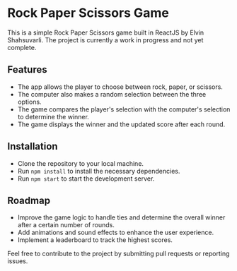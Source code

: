 Rock Paper Scissors Game
========================

This is a simple Rock Paper Scissors game built in ReactJS by Elvin Shahsuvarli. The project is currently a work in progress and not yet complete.

Features
--------

-   The app allows the player to choose between rock, paper, or scissors.
-   The computer also makes a random selection between the three options.
-   The game compares the player's selection with the computer's selection to determine the winner.
-   The game displays the winner and the updated score after each round.

Installation
------------

-   Clone the repository to your local machine.
-   Run `npm install` to install the necessary dependencies.
-   Run `npm start` to start the development server.

Roadmap
-------

-   Improve the game logic to handle ties and determine the overall winner after a certain number of rounds.
-   Add animations and sound effects to enhance the user experience.
-   Implement a leaderboard to track the highest scores.

Feel free to contribute to the project by submitting pull requests or reporting issues.
